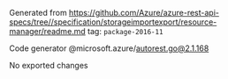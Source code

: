 Generated from https://github.com/Azure/azure-rest-api-specs/tree//specification/storageimportexport/resource-manager/readme.md tag: `package-2016-11`

Code generator @microsoft.azure/autorest.go@2.1.168

No exported changes